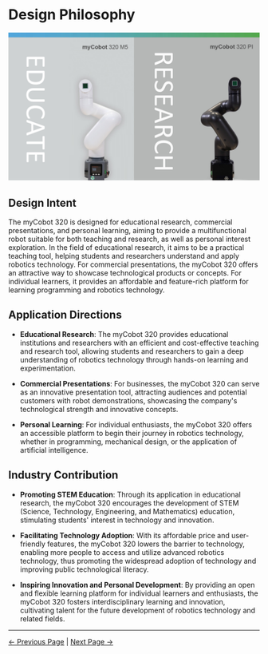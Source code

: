# Design Philosophy

<img src="../resources/1-ProductIntroduction/1-1-banner.png" alt="design" />

## Design Intent

The myCobot 320 is designed for educational research, commercial presentations, and personal learning, aiming to provide a multifunctional robot suitable for both teaching and research, as well as personal interest exploration. In the field of educational research, it aims to be a practical teaching tool, helping students and researchers understand and apply robotics technology. For commercial presentations, the myCobot 320 offers an attractive way to showcase technological products or concepts. For individual learners, it provides an affordable and feature-rich platform for learning programming and robotics technology.

## Application Directions

- **Educational Research**: The myCobot 320 provides educational institutions and researchers with an efficient and cost-effective teaching and research tool, allowing students and researchers to gain a deep understanding of robotics technology through hands-on learning and experimentation.

- **Commercial Presentations**: For businesses, the myCobot 320 can serve as an innovative presentation tool, attracting audiences and potential customers with robot demonstrations, showcasing the company's technological strength and innovative concepts.

- **Personal Learning**: For individual enthusiasts, the myCobot 320 offers an accessible platform to begin their journey in robotics technology, whether in programming, mechanical design, or the application of artificial intelligence.

## Industry Contribution

- **Promoting STEM Education**: Through its application in educational research, the myCobot 320 encourages the development of STEM (Science, Technology, Engineering, and Mathematics) education, stimulating students' interest in technology and innovation.

- **Facilitating Technology Adoption**: With its affordable price and user-friendly features, the myCobot 320 lowers the barrier to technology, enabling more people to access and utilize advanced robotics technology, thus promoting the widespread adoption of technology and improving public technological literacy.

- **Inspiring Innovation and Personal Development**: By providing an open and flexible learning platform for individual learners and enthusiasts, the myCobot 320 fosters interdisciplinary learning and innovation, cultivating talent for the future development of robotics technology and related fields.



----
[← Previous Page](../../myCobot320-docs/1-ProductIntroduction/README.md) | [Next Page →](../../myCobot320-docs/1-ProductIntroduction/1.2-SuitableUsers.md)



